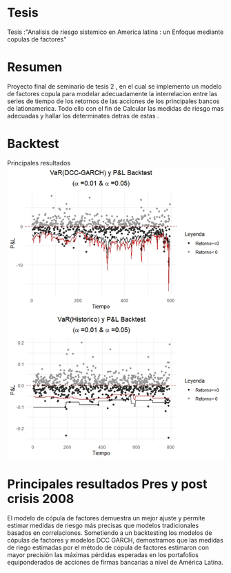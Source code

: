 # Tesis
Tesis :"Analisis de riesgo sistemico en America latina : un Enfoque mediante copulas de factores"

# Resumen
Proyecto final de seminario de tesis 2 , en el cual se implemento un modelo de factores copula para modelar adecuadamente la interrelacion entre las series de tiempo
de los retornos de las acciones de los principales bancos de lationamerica. Todo ello con el fin de Calcular las medidas de riesgo mas adecuadas  y hallar los determinates 
detras de estas .

# Backtest
Principales resultados
![alt text](https://github.com/JesusRQP96/Thesis/blob/main/backtest_dcc_newfinal.jpeg)
![alt text](https://github.com/JesusRQP96/Thesis/blob/main/backtest_historico_new_final.jpeg)



# Principales resultados Pres y post crisis 2008 

El modelo de cópula de factores demuestra un mejor ajuste y permite estimar medidas
de riesgo más precisas que modelos tradicionales basados en correlaciones. Sometiendo a un
backtesting los modelos de cópulas de factores y modelos DCC GARCH, demostramos que
las medidas de riego estimadas por el método de cópula de factores estimaron con mayor
precisión las máximas pérdidas esperadas en los portafolios equiponderados de acciones
de firmas bancarias a nivel de América Latina.
